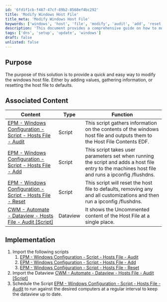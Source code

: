 ```yaml
---
id: '6fd1f1cb-f487-47cf-89b2-8568ef4bc292'
title: 'Modify Windows Host File'
title_meta: 'Modify Windows Host File'
keywords: ['windows', 'host', 'file', 'modify', 'audit', 'add', 'reset', 'dns']
description: 'This document provides a comprehensive guide on how to modify the Windows host file, including adding entries, gathering information, and resetting it to default settings. It outlines associated scripts for auditing, adding, and resetting host file entries, as well as implementation steps to ensure regular updates.'
tags: ['dns', 'setup', 'update', 'windows']
draft: false
unlisted: false
---
```

## Purpose

The purpose of this solution is to provide a quick and easy way to modify the windows host file. Either by adding values, gathering information, or resetting the host file to defaults.

## Associated Content

| Content                                                                                      | Type    | Function                                                                                                                      |
|----------------------------------------------------------------------------------------------|---------|-------------------------------------------------------------------------------------------------------------------------------|
| [EPM - Windows Configuration - Script - Hosts File - Audit](https://proval.itglue.com/DOC-5078775-9106329) | Script  | This script gathers information on the contents of the windows host file and outputs them to the Host File Contents EDF.     |
| [EPM - Windows Configuration - Script - Hosts File - Add](https://proval.itglue.com/DOC-5078775-9106955)   | Script  | This script takes user parameters set when running the script and adds a host file entry to the machines host file and runs a ipconfig /flushdns. |
| [EPM - Windows Configuration - Script - Hosts File - Reset](https://proval.itglue.com/DOC-5078775-9107163)  | Script  | This script will reset the host file to defaults, removing any and all customizations and then run a ipconfig /flushdns.    |
| [CWM - Automate - Dataview - Hosts File - Audit [Script]](https://proval.itglue.com/DOC-5078775-10894199)   | Dataview| It shows the Uncommented content of the Host File at a single place.                                                          |

## Implementation

1. Import the following scripts
   1. [EPM - Windows Configuration - Script - Hosts File - Audit](https://proval.itglue.com/DOC-5078775-9106329)  
   2. [EPM - Windows Configuration - Script - Hosts File - Add](https://proval.itglue.com/DOC-5078775-9106955)  
   3. [EPM - Windows Configuration - Script - Hosts File - Reset](https://proval.itglue.com/DOC-5078775-9107163)  
2. Import the Dataview [CWM - Automate - Dataview - Hosts File - Audit [Script]](https://proval.itglue.com/DOC-5078775-10894199)  
3. Schedule the Script [EPM - Windows Configuration - Script - Hosts File - Audit](https://proval.itglue.com/DOC-5078775-9106329) to run against the desired computers at a regular interval to keep the dataview up to date.












